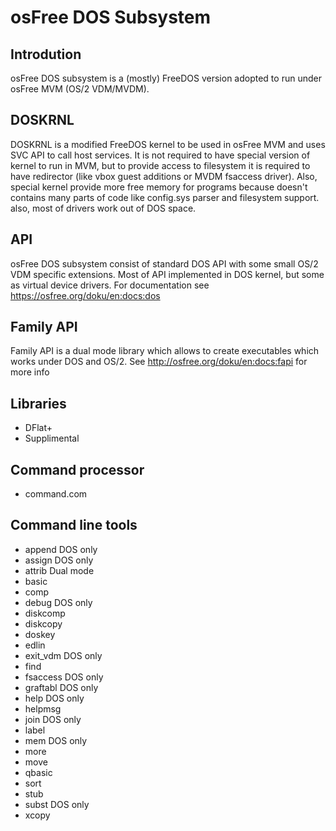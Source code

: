 # osFree DOS Subsystem

## Introdution

osFree DOS subsystem is a (mostly) FreeDOS version adopted to
run under osFree MVM (OS/2 VDM/MVDM).

## DOSKRNL

DOSKRNL is a modified FreeDOS kernel to be used in osFree MVM
and uses SVC API to call host services. It is not required to have  special version of kernel to run in MVM, but to provide access to filesystem it is required to have redirector (like vbox guest additions or MVDM fsaccess driver). Also, special kernel provide more free memory for programs because doesn't contains many parts of code like config.sys parser and filesystem support. also, most of drivers work out of DOS space.

## API

osFree DOS subsystem consist of standard DOS API with some small
OS/2 VDM specific extensions. Most of API implemented in DOS
kernel, but some as virtual device drivers. For documentation
see https://osfree.org/doku/en:docs:dos

## Family API

Family API is a dual mode library which allows to create executables
which works under DOS and OS/2. See http://osfree.org/doku/en:docs:fapi 
for more info

## Libraries

- DFlat+
- Supplimental

## Command processor

- command.com

## Command line tools

- append DOS only
- assign DOS only
- attrib Dual mode
- basic
- comp
- debug DOS only
- diskcomp
- diskcopy
- doskey
- edlin
- exit_vdm DOS only
- find
- fsaccess DOS only
- graftabl DOS only
- help DOS only
- helpmsg
- join DOS only
- label
- mem DOS only
- more
- move
- qbasic
- sort
- stub
- subst DOS only
- xcopy
